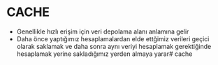 
#  CACHE
- Genellikle hızlı erişim için veri depolama alanı anlamına gelir
- Daha önce yaptığımız hesaplamalardan elde ettğimiz verileri
geçici olarak saklamak ve daha sonra aynı veriyi hesaplamak gerektiğinde
hesaplamak yerine sakladığımız yerden almaya yarar# cache
